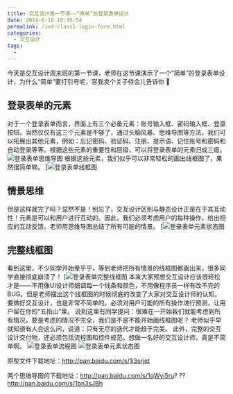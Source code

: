 ```yaml
---
title: 交互设计第一节课——“简单”的登录表单设计
date: 2014-6-18 18:35:54
permalink: /ixd-class1-login-form.html
categories:
  - 交互设计
tags:
  - 
---
```


今天是交互设计周末班的第一节课，老师在这节课演示了一个“简单”的登录表单设计，为什么“简单”要打引号呢，容我卖个关子待会儿告诉你 🙂

## 登录表单的元素

对于一个登录表单而言，界面上有三个必备元素：账号输入框、密码输入框、登录按钮。当然仅仅有这三个元素是不够了，通过头脑风暴、思维导图等方法，我们可以拓展出其他元素，例如：忘记密码、验证码、注册、提示语、记住账号和密码和自动登录等等。根据这些元素的重要性和层级，可以将登录表单的元素归成三级。<!-- more -->
![登录表单思维导图](http://pic.ftium4.com/log-in-form-xmind1-1-1024x496.jpeg)
根据这些元素，我们似乎可以非常轻松的画出线框图了，果然很简单嘛。
[![登录表单线框图](http://pic.ftium4.com/log-in-wireframe1-1-300x284.jpeg)

## 情景思维

但是这样就完了吗？显然不是！别忘了，交互设计区别与静态设计正是在于其互动性！元素是可以和用户进行互动的。因此，我们必须考虑用户的每种操作，给出相应的互动反馈。老师用思维导图总结了所有可能的情景。
[![登录表单元素状态图](http://pic.ftium4.com/log-in-form-xmind2-1-1024x471.jpeg)

## 完整线框图

看到这里，不少同学开始晕乎乎，等到老师把所有情景的线框图都画出来，很多同学直接彻底崩溃了！
[![登录表单完整线框图](http://pic.ftium4.com/log-in-wireframe2-1-1024x807.jpeg)
本来大家预想交互设计应该很轻松才是——不用像UI设计师细调每一个线条和颜色，不用像程序员一样有改不完的BUG。但是老师摆出这个线框图的时候彻底的改变了大家对交互设计师的认知。要做好交互设计，也是非常不简单的。必须对用户可能的所有操作进行预测，让用户留在你的“五指山”里。
说到这里有同学提问：很难在一开始我们就能考虑到所有情况，要是考虑的情况不完全，我们是不是不能开始画线框图呢？
老师似乎早就知道有人会这么问，说道：只有无尽的迭代才能趋于完美。
此外，完整的交互设计交付物，还必须包括流程图和控件规范。想做一名好的交互设计师，真是不简单啊。
![登录表单流程图](http://pic.ftium4.com/log-in-form-flow1-1-1024x606.jpeg)
![登录表单元素状态图](http://pic.ftium4.com/log-in-form-state-1.jpeg)

 

原型文件下载地址：http://pan.baidu.com/s/1i3srjet

两个思维导图的下载地址：http://pan.baidu.com/s/1qWyi5ru? ??http://pan.baidu.com/s/1bn3sJBh